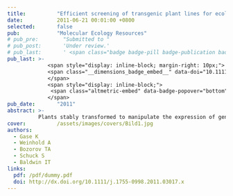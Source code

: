 ```yaml
---
title:          "Efficient screening of transgenic plant lines for ecological research"
date:           2011-06-21 00:01:00 +0800
selected:       false
pub:            "Molecular Ecology Resources"
# pub_pre:        "Submitted to "
# pub_post:       'Under review.'
# pub_last:       ' <span class="badge badge-pill badge-publication badge-success">Spotlight</span>'
pub_last: >- 
             <span style="display: inline-block; margin-right: 10px;">
             <span class="__dimensions_badge_embed__" data-doi="10.1111/j.1755-0998.2011.03017.x" data-style="small_rectangle"></span>
             </span>
             <span style="display: inline-block;">
              <span class="altmetric-embed" data-badge-popover="bottom" data-doi="10.1111/j.1755-0998.2011.03017.x"></span>
             </span>
pub_date:       "2011"
abstract: >-
          Plants stably transformed to manipulate the expression of genes mediating ecological performance have profoundly altered research in plant ecology. We developed a flow chart that optimizes the screening process to efficiently select transformed plants for ecological research.
cover:          /assets/images/covers/Bild1.jpg
authors:
  - Gase K
  - Weinhold A
  - Bozorov TA
  - Schuck S
  - Baldwin IT
links:
  pdf: /pdf/dummy.pdf
  doi: http://dx.doi.org/10.1111/j.1755-0998.2011.03017.x
---
```

